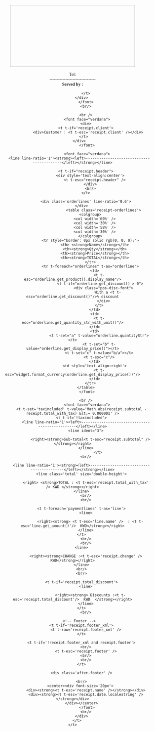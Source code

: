 <?xml version="1.0" encoding="UTF-8"?>
<templates id="point_of_sale.template" xml:space="preserve">
    <t t-extend="PosTicket" align='center' width='48' t-as="doc">
        <t t-jquery='.pos-sale-ticket' t-operation='replace' >
            <div  class="pos-sale-ticket" font-size="20px">
                <div>
                   <center> <t t-if='receipt.company.logo'>
                <img t-att-src='receipt.company.logo' style=" height: 200px;width: 80%;" />
                <br/>
                  </t></center>
                    <t  t-if='!receipt.company.logo'>
                    <t t-esc='receipt.company.name' />
                <br/>
                         </t>
<!---->
<!---->
                </div>
                <font face="verdana">
                <div >
                <t t-if='receipt.company.contact_address'>
                    <div><t t-esc='receipt.company.contact_address' /></div>
                </t>
                <t t-if='receipt.company.phone'>
                    <div>Tel:<t t-esc='receipt.company.phone' /></div>
                </t>
<!--                <t t-if='receipt.company.vat'>-->
<!--                    <div>VAT:<t t-esc='receipt.company.vat' /></div>-->
<!--                </t>-->
                <t t-if='receipt.company.email'>
                    <div><t t-esc='receipt.company.email' /></div>
                </t>
                <t t-if='receipt.company.website'>
                    <div><t t-esc='receipt.company.website' /></div>
                </t>
                <t t-if='receipt.header_xml'>
                    <t t-raw='receipt.header_xml' />
                </t>
                <t t-if='!receipt.header_xml and receipt.header'>
                    <div><t t-esc='receipt.header' /></div>
                </t>
                <t t-if='receipt.cashier'>
                    <div class='cashier'>
                        <strong><div>--------------------------------</div></strong>
                        <div><strong>Served by : <t t-esc='receipt.cashier' /></strong></div>
                    </div>

                </t>
            </div>
                </font>
                <br/>

                <br />
                 <font face="verdana">
                <div>
                <t t-if='receipt.client'>
                  <div>Customer : <t t-esc='receipt.client' /></div>
              </t>
          </div>
                 </font>
<!--                    Qty    U.P        Amount</pre></div>-->
                 <font face="verdana">
          <line line-ratio='1'><strong><left>------------------------------------------</left></strong></line>

                <t t-if="receipt.header">
                    <div style='text-align:center'>
                        <t t-esc="receipt.header" />
                    </div>
                    <br/>
                </t>

                <div class='orderlines' line-ratio='0.6'>
            </div>
                                <table class='receipt-orderlines'>
                    <colgroup>
                        <col width='60%' />
                        <col width='30%' />
                        <col width='58%' />
                        <col width='30%' />
                    </colgroup>
                    <tr style="border: 0px solid rgb(0, 0, 0);">
                        <th> <strong>Name</strong></th>
                        <th><strong>Qty</strong></th>
                        <th><strong>Price</strong></th>
                        <th><strong>TOTAL</strong></th>
                    </tr>
                    <tr t-foreach="orderlines" t-as="orderline">
                        <td>
                            <t t-esc="orderline.get_product().display_name"/>
                             <t t-if="orderline.get_discount() > 0">
                                <div class="pos-disc-font">
                                    With a <t t-esc="orderline.get_discount()"/>% discount
                                </div>
                            </t>
                        </td>
                        <td>
                            <t t-esc="orderline.get_quantity_str_with_unit()"/>
                        </td>
                        <td>
                            <t t-set="a" t-value="orderline.quantityStr"></t>
                            <t t-set="b" t-value="orderline.get_display_price()"></t>
                            <t t-set="c" t-value="b/a"></t>
                            <t t-esc="c"/>
                        </td>
                        <td style='text-align:right'>
                            <t t-esc="widget.format_currency(orderline.get_display_price())"/>
                        </td>
                    </tr>
                </table>
                 </font>
<!---->
                <br />
                 <font face="verdana">
            <t t-set='taxincluded' t-value='Math.abs(receipt.subtotal - receipt.total_with_tax) &lt;= 0.000001' />
            <t t-if='!taxincluded'>
                <line line-ratio='1'><left>------------------------------------------------</left></line>
                <line ident="3">
<!--                    <left></left>-->
                    <right><strong>Sub-total<t t-esc="receipt.subtotal" /></strong></right>
                </line>
                           </t>
                <br/>
<!--  Total -->
            <line line-ratio='1'><strong><left>------------------------------------------</left></strong></line>
            <line class='total' size='double-height'>
<!--                <left><pre>TOTAL</pre></left>-->
                <right> <strong>TOTAL : <t t-esc='receipt.total_with_tax' /> KWD </strong></right>
            </line>
                <br/>
                <br/>
<!---->
<!--           Payment Lines -->
            <t t-foreach='paymentlines' t-as='line'>
                <line>
<!--                    <left></left>-->
                    <right><strong> <t t-esc='line.name' />  : <t t-esc='line.get_amount()'/>  KWD</strong></right>
                </line>
            </t>
                <br/>
                <br/>
            <line>
<!--                <left><pre>CHANGE</pre></left>-->
                <right><strong>CHANGE :<t t-esc='receipt.change' />  KWD</strong></right>
            </line>
            <br/>
            <br/>

<!--           Extra Payment Info -->
            <t t-if='receipt.total_discount'>
                <line>
<!--                    <left>Discounts</left>-->
                    <right><strong> Discounts :<t t-esc='receipt.total_discount'/>  KWD  </strong></right>
                </line>
            </t>
                <br/>

          <!-- Footer -->
            <t t-if='receipt.footer_xml'>
                <t t-raw='receipt.footer_xml' />
            </t>

            <t t-if='!receipt.footer_xml and receipt.footer'>
                <br/>
                <t t-esc='receipt.footer' />
                <br/>
                <br/>
            </t>

            <div class='after-footer' />

            <br/>
           <center><div font-size='20px'>
                <div><strong><t t-esc='receipt.name' /></strong></div>
                <div><strong><t t-esc='receipt.date.localestring' /></strong></div>
            </div></center>
                 </font>
                <br/>
            </div>
        </t>
    </t>
</templates>
